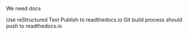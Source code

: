 We need docs

Use reStructured Text
Publish to readthedocs.io
Git build process should push to readthedocs.io
